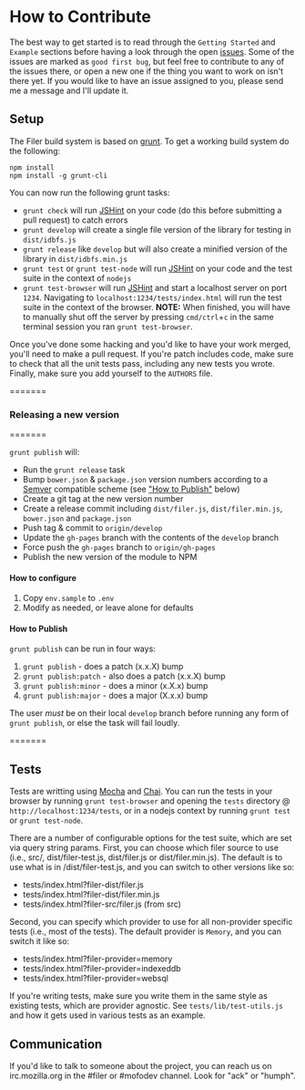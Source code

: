 # How to Contribute

The best way to get started is to read through the `Getting Started` and `Example`
sections before having a look through the open [issues](https://github.com/js-platform/filer/issues).
Some of the issues are marked as `good first bug`, but feel free to contribute to
any of the issues there, or open a new one if the thing you want to work on isn't
there yet. If you would like to have an issue assigned to you, please send me a
message and I'll update it.

## Setup

The Filer build system is based on [grunt](http://gruntjs.com/). To get a working build system
do the following:

```
npm install
npm install -g grunt-cli
```

You can now run the following grunt tasks:
* `grunt check` will run [JSHint](http://www.jshint.com/) on your code (do this before submitting a pull request) to catch errors
* `grunt develop` will create a single file version of the library for testing in `dist/idbfs.js`
* `grunt release` like `develop` but will also create a minified version of the library in `dist/idbfs.min.js`
* `grunt test` or `grunt test-node` will run [JSHint](http://www.jshint.com/) on your code and the test suite in the context of `nodejs`
* `grunt test-browser` will run [JSHint](http://www.jshint.com/) and start a localhost server on port `1234`. Navigating to `localhost:1234/tests/index.html` will run the test suite in the context of the browser. **NOTE:** When finished, you will have to manually shut off the server by pressing `cmd/ctrl`+`c` in the same terminal session you ran `grunt test-browser`.

Once you've done some hacking and you'd like to have your work merged, you'll need to
make a pull request. If you're patch includes code, make sure to check that all the
unit tests pass, including any new tests you wrote. Finally, make sure you add yourself
to the `AUTHORS` file.

=======
### Releasing a new version
=======

`grunt publish` will:

* Run the `grunt release` task
* Bump `bower.json` & `package.json` version numbers according to a [Semver](http://semver.org/) compatible scheme (see ["How to Publish"](#how-to-publish) below)
* Create a git tag at the new version number
* Create a release commit including `dist/filer.js`, `dist/filer.min.js`, `bower.json` and `package.json`
* Push tag & commit to `origin/develop`
* Update the `gh-pages` branch with the contents of the `develop` branch
* Force push the `gh-pages` branch to `origin/gh-pages`
* Publish the new version of the module to NPM

#### How to configure
1. Copy `env.sample` to `.env`
2. Modify as needed, or leave alone for defaults

#### How to Publish
`grunt publish` can be run in four ways:

1.  `grunt publish` - does a patch (x.x.X) bump
2.  `grunt publish:patch` - also does a patch (x.x.X) bump
3.  `grunt publish:minor` - does a minor (x.X.x) bump
4.  `grunt publish:major` - does a major (X.x.x) bump

The user *must* be on their local `develop` branch before running any form of `grunt publish`, or else the task will fail loudly.

=======
## Tests

Tests are writting using [Mocha](http://visionmedia.github.io/mocha/) and [Chai](http://chaijs.com/api/bdd/).
You can run the tests in your browser by running `grunt test-browser` and opening the `tests` directory @ `http://localhost:1234/tests`, or in a nodejs context by running `grunt test` or `grunt test-node`.

There are a number of configurable options for the test suite, which are set via query string params.
First, you can choose which filer source to use (i.e., src/, dist/filer-test.js, dist/filer.js or dist/filer.min.js).
The default is to use what is in /dist/filer-test.js, and you can switch to other versions like so:
* tests/index.html?filer-dist/filer.js
* tests/index.html?filer-dist/filer.min.js
* tests/index.html?filer-src/filer.js (from src)

Second, you can specify which provider to use for all non-provider specific tests (i.e., most of the tests).
The default provider is `Memory`, and you can switch it like so:
* tests/index.html?filer-provider=memory
* tests/index.html?filer-provider=indexeddb
* tests/index.html?filer-provider=websql

If you're writing tests, make sure you write them in the same style as existing tests, which are
provider agnostic. See `tests/lib/test-utils.js` and how it gets used in various tests as
an example.

## Communication

If you'd like to talk to someone about the project, you can reach us on irc.mozilla.org in the #filer or #mofodev channel. Look for "ack" or "humph".
